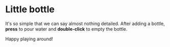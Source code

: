 # Little bottle

It's so simple that we can say almost nothing detailed. After adding a bottle, **press** to pour water and **double-click** to empty the bottle.

Happy playing around!

